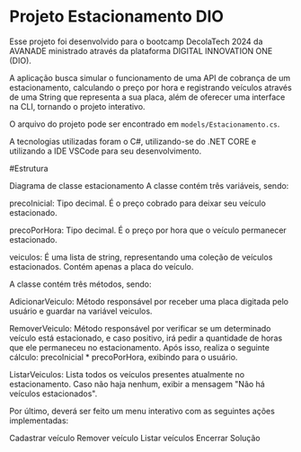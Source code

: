 # Projeto Estacionamento DIO

Esse projeto foi desenvolvido para o bootcamp DecolaTech 2024 da AVANADE ministrado através da plataforma DIGITAL INNOVATION ONE (DIO).

A aplicação busca simular o funcionamento de uma API de cobrança de um estacionamento, calculando o preço por hora e registrando veículos através de uma String que representa a sua placa, além de oferecer uma interface na CLI, tornando o projeto interativo.

O arquivo do projeto pode ser encontrado em ```models/Estacionamento.cs```. 

A tecnologias utilizadas foram o C#, utilizando-se do .NET CORE e utilizando a IDE VSCode para seu desenvolvimento.

#Estrutura

Diagrama de classe estacionamento
A classe contém três variáveis, sendo:

precoInicial: Tipo decimal. É o preço cobrado para deixar seu veículo estacionado.

precoPorHora: Tipo decimal. É o preço por hora que o veículo permanecer estacionado.

veiculos: É uma lista de string, representando uma coleção de veículos estacionados. Contém apenas a placa do veículo.

A classe contém três métodos, sendo:

AdicionarVeiculo: Método responsável por receber uma placa digitada pelo usuário e guardar na variável veiculos.

RemoverVeiculo: Método responsável por verificar se um determinado veículo está estacionado, e caso positivo, irá pedir a quantidade de horas que ele permaneceu no estacionamento. Após isso, realiza o seguinte cálculo: precoInicial * precoPorHora, exibindo para o usuário.

ListarVeiculos: Lista todos os veículos presentes atualmente no estacionamento. Caso não haja nenhum, exibir a mensagem "Não há veículos estacionados".

Por último, deverá ser feito um menu interativo com as seguintes ações implementadas:

Cadastrar veículo
Remover veículo
Listar veículos
Encerrar
Solução
